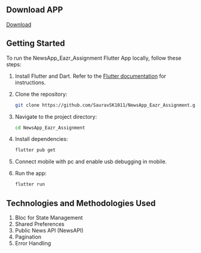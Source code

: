 ## Download APP
[Download](https://drive.google.com/file/d/14bmE-O-f2R-BQuqy46DCIQ9bf41fIx1m/view?usp=sharing)

## Getting Started

To run the NewsApp_Eazr_Assignment Flutter App locally, follow these steps:

1. Install Flutter and Dart. Refer to the [Flutter documentation](https://flutter.dev/docs/get-started/install) for instructions.

2. Clone the repository:

   ```bash
   git clone https://github.com/SauravSK1011/NewsApp_Eazr_Assignment.git

3. Navigate to the project directory:

   ```bash
   cd NewsApp_Eazr_Assignment
   ```

4. Install dependencies:

   ```bash
   flutter pub get
   ```

5. Connect mobile with pc and enable usb debugging in mobile.

6. Run the app:

   ```bash
   flutter run
   ```

## Technologies and Methodologies Used

1. Bloc for State Management
2. Shared Preferences
3. Public News API (NewsAPI)
4. Pagination
5. Error Handling
